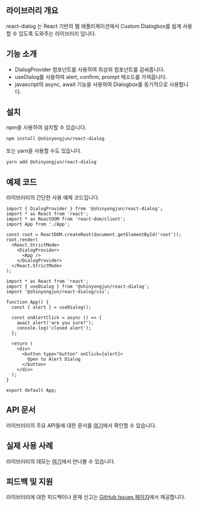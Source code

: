 ## 라이브러리 개요

react-dialog 는 React 기반의 웹 애플리케이션에서 Custom Dialogbox를 쉽게 사용할 수 있도록 도와주는 라이브러리 입니다.

## 기능 소개

- DialogProvider 컴포넌트를 사용하여 최상위 컴포넌트를 감싸줍니다.
- useDialog를 사용하여 alert, confirm, prompt 메소드를 가져옵니다.
- javascript의 async, await 기능을 사용하여 Dialogbox를 동기적으로 사용합니다.
  ​

## 설치

npm을 사용하여 설치할 수 있습니다.

```bash
npm install @shinyongjun/react-dialog
```

또는 yarn을 사용할 수도 있습니다.

```bash
yarn add @shinyongjun/react-dialog
```

## 예제 코드

라이브러리의 간단한 사용 예제 코드입니다.

```tsx
import { DialogProvider } from '@shinyongjun/react-dialog';
import * as React from 'react';
import * as ReactDOM from 'react-dom/client';
import App from './App';

const root = ReactDOM.createRoot(document.getElementById('root'));
root.render(
  <React.StrictMode>
    <DialogProvider>
      <App />
    </DialogProvider>
  </React.StrictMode>
);
```

```tsx
import * as React from 'react';
import { useDialog } from '@shinyongjun/react-dialog';
import '@shinyongjun/react-dialog/css';

function App() {
  const { alert } = useDialog();

  const onAlertClick = async () => {
    await alert('are you sure?');
    console.log('closed alert');
  };

  return (
    <div>
      <button type="button" onClick={alert}>
        Open to Alert Dialog
      </button>
    </div>
  );
}

export default App;
```

## API 문서

라이브러리의 주요 API들에 대한 문서를 [여기](https://shinyongjun.gitbook.io/react-dialog/)에서 확인할 수 있습니다.

## 실제 사용 사례

라이브러리의 데모는 [여기](https://shinyongjun.com/library/react-dialog)에서 만나볼 수 있습니다.

## 피드백 및 지원

라이브러리에 대한 피드백이나 문제 신고는 [GitHub Issues 페이지](https://github.com/shinyj1991/react-dialog/issues)에서 제공합니다.
